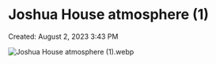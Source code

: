 # Joshua House atmosphere (1)

Created: August 2, 2023 3:43 PM

![Joshua House atmosphere (1).webp](Joshua%20House%20atmosphere%20(1)%208f940bf24e7147a5b5fa4a52ddac2e53/Joshua_House_atmosphere_(1).webp)